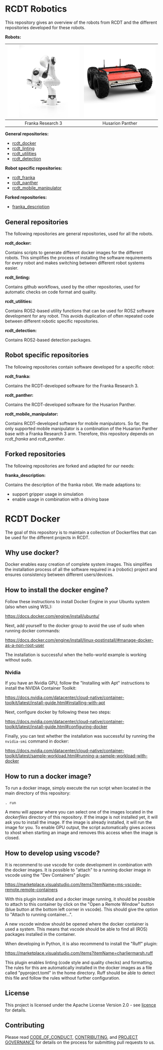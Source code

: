 <!--
SPDX-FileCopyrightText: Alliander N. V.

SPDX-License-Identifier: Apache-2.0
-->

# RCDT Robotics

This repository gives an overview of the robots from RCDT and the different repositories developed for these robots.

**Robots:**

| ![drawing](img/fr3.jpg) | ![drawing](img/hp.jpg) |
| :---------------------: | :--------------------: |
|    Franka Research 3    |    Husarion Panther    |

**General repositories:**

- [rcdt_docker](https://github.com/alliander-opensource/rcdt_docker)
- [rcdt_linting](https://github.com/alliander-opensource/rcdt_linting)
- [rcdt_utilities](https://github.com/alliander-opensource/rcdt_utilities)
- [rcdt_detection](https://github.com/alliander-opensource/rcdt_detection)

**Robot specific repositories:**

- [rcdt_franka](https://github.com/alliander-opensource/rcdt_franka)
- [rcdt_panther](https://github.com/alliander-opensource/rcdt_panther)
- [rcdt_mobile_manipulator](https://github.com/alliander-opensource/rcdt_mobile_manipulator)

**Forked repositories:**

- [franka_description](https://github.com/alliander-opensource/franka_description)

## General repositories

The following repositories are general repositories, used for all the robots.

**rcdt_docker:**

Contains scripts to generate different docker images for the different robots. This simplifies the process of installing the software requirements for every robot and makes switching between different robot systems easier.

**rcdt_linting:**

Contains github workflows, used by the other repositories, used for automatic checks on code format and quality.

**rcdt_utilities:**

Contains ROS2-based utility functions that can be used for ROS2 software development for any robot. This avoids duplication of often repeated code between different robotic specific repositories.

**rcdt_detection:**

Contains ROS2-based detection packages.

## Robot specific repositories

The following repositories contain software developed for a specific robot:

**rcdt_franka:**

Contains the RCDT-developed software for the Franka Research 3.

**rcdt_panther:**

Contains the RCDT-developed software for the Husarion Panther.

**rcdt_mobile_manipulator:**

Contains RCDT-developed software for mobile manipulators. So far, the only supported mobile manipulator is a combination of the Husarion Panther base with a Franka Research 3 arm. Therefore, this repository depends on *rcdt_franka* and *rcdt_panther*.

## Forked repositories

The following repositories are forked and adapted for our needs:

**franka_description:**

Contains the description of the franka robot. We made adaptions to:

- support gripper usage in simulation
- enable usage in combination with a driving base

# RCDT Docker

The goal of this repository is to maintain a collection of Dockerfiles that can be used for the different projects in RCDT.

## Why use docker?

Docker enables easy creation of complete system images. This simplifies the installation process of all the software required in a (robotic) project and ensures consistency between different users/devices.

## How to install the docker engine?

Follow these instructions to install Docker Engine in your Ubuntu system (also when using WSL):

<https://docs.docker.com/engine/install/ubuntu/>

Next, add yourself to the docker group to avoid the use of sudo when running docker commands:

<https://docs.docker.com/engine/install/linux-postinstall/#manage-docker-as-a-non-root-user>

The installation is successful when the hello-world example is working without sudo.

### Nvidia

If you have an Nvidia GPU, follow the "Installing with Apt" instructions to install the NVIDIA Container Toolkit:

<https://docs.nvidia.com/datacenter/cloud-native/container-toolkit/latest/install-guide.html#installing-with-apt>

Next, configure docker by following these two steps:

<https://docs.nvidia.com/datacenter/cloud-native/container-toolkit/latest/install-guide.html#configuring-docker>

Finally, you can test whether the installation was successful by running the `nvidia-smi` command in docker:

<https://docs.nvidia.com/datacenter/cloud-native/container-toolkit/latest/sample-workload.html#running-a-sample-workload-with-docker>

## How to run a docker image?

To run a docker image, simply execute the run script when located in the main directory of this repository:

`. run`

A menu will appear where you can select one of the images located in the *dockerfiles* directory of this repository. If the image is not installed yet, it will ask you to install the image. If the image is already installed, it will run the image for you. To enable GPU output, the script automatically gives access to xhost when starting an image and removes this access when the image is closed.

## How to develop using vscode?

It is recommend to use vscode for code development in combination with the docker images. It is possible to "attach" to a running docker image in vscode using the "Dev Containers" plugin:

<https://marketplace.visualstudio.com/items?itemName=ms-vscode-remote.remote-containers>

With this plugin installed and a docker image running, it should be possible to attach to this container by click on the "Open a Remote Window" button (blue button at the bottom left corner in vscode). This should give the option to "Attach to running container...".

A new vscode window should be opened where the docker container is used a system. This means that vscode should be able to find all (ROS) packages installed in the container.

When developing in Python, it is also recommend to install the "Ruff" plugin:

<https://marketplace.visualstudio.com/items?itemName=charliermarsh.ruff>

This plugin enables linting (code style and quality checks) and formatting. The rules for this are automatically installed in the docker images as a file called "pyproject.toml" in the home directory. Ruff should be able to detect this file and follow the rules without further configuration.

## License

This project is licensed under the Apache License Version 2.0 - see [licence](./LICENSES/Apache-2.0.txt) for details.

## Contributing

Please read [CODE_OF_CONDUCT](CODE_OF_CONDUCT.md), [CONTRIBUTING](CONTRIBUTING.md), and [PROJECT GOVERNANCE](PROJECT_GOVERNANCE.md) for details on the process for submitting pull requests to us.
